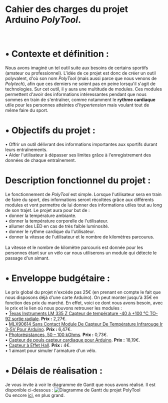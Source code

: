 <h1>Cahier des charges du projet Arduino <em>PolyTool</em>.</h1>
<br>
<h1>• Contexte et définition :</h1>
Nous avons imaginé un tel outil suite aux besoins de certains sportifs (amateur ou professionnel). L'idée de ce projet est donc de créer un outil polyvalent, d'où son nom <em>PolyTool</em> (mais aussi parce que nous venons de <em>Polytech</em>), afin que ces derniers ne soient pas en peine lorsqu'il s'agit de technologies. Sur cet outil, il y aura une multitude de modules. Ces modules permettent d'avoir des informations intéressantes pendant que nous sommes en train de s'entraîner, comme notamment le <strong>rythme cardiaque</strong> utile pour les personnes atteintes d'<em>hypertension</em> mais voulant tout de même faire du sport.
<br>
<h1>• Objectifs du projet :</h1>
• Offrir un outil délivrant des informations importantes aux sportifs durant leurs entraînements.
<br>
• Aider l'utilisateur à dépasser ses limites grâce à l'enregistrement des données de chaque entraînement. 
<h1>Description fonctionnel du projet :</h1>
Le fonctionnement de <em>PolyTool</em> est simple. Lorsque l'utilisateur sera en train de faire du sport, des informations seront récoltées grâce aux différents modules et vont permettre de lui donner des informations utiles tout au long de son trajet.
Le projet aura pour but de :
<br>
• donner la température ambiante.
<br>
• donner la température corporelle de l'utilisateur.
<br>
• allumer des LED en cas de très faible luminosité.
<br>
• donner le rythme cardique du l'utilisateur.
<br>
• donner la vitesse de l'utilisateur et le nombre de kilomètres parcourus.
<br>
<br>
La vitesse et le nombre de kilomètre parcouris est donnée pour les personnes étant sur un vélo car nous utiliserons un module qui détecte le passage d'un aimant.
<br>
<h1>• Enveloppe budgétaire :</h1>
Le prix global du projet n'excède pas 25€ (en prenant en compte le fait que nous disposons déjà d'une carte Arduino). On peut monter jusqu'à 35€ en fonction des prix du marché.
En effet, voici ce dont nous avons besoin, avec le prix et le lien où nous pouvons retrouver les modules :
<br>
  • <a href="https://www.conrad.fr/p/texas-instruments-lm-335-z-capteur-de-temperature-40-a-100-c-to-92-sortie-radiale-176656">Texas Instruments LM 335 Z Capteur de température -40 à +100 °C TO-92 sortie radiale</a>.
  <strong>Prix :</strong> 2,27€.
<br>
  • <a href="https://www.amazon.fr/MLX90614-Contact-Capteur-Temp%C3%A9rature-Infrarouge/dp/B0752D444T/">MLX90614 Sans Contact Module De Capteur De Température Infrarouge Ir 3-5V Pour Arduino</a>.
  <strong>Prix :</strong> 6,47€.
<br>
  • <a href="https://www.amazon.fr/Sodial-20x-Photorésistances-50-100-kOhms/dp/B00HUHC9D2/">Photorésistances, 50 – 100 kOhms</a>.
  <strong>Prix :</strong> 0,73€.
<br>
  • <a href="https://www.amazon.fr/Capteur-pouls-capteur-cardiaque-Arduino/dp/B01DKET4LS">Capteur de pouls capteur cardiaque pour Arduino</a>.
  <strong>Prix :</strong> 18,19€.
<br>
  • <a href="https://www.amazon.fr/Daorier-magn%C3%A9tique-lin%C3%A9aire-Capteur-Arduino/dp/B06WWHZ4C6/">Capteur à Effet Hall</a>.
  <strong>Prix :</strong> 4€.
<br>
  • 1 aimant pour simuler l'armature d'un vélo.
<br>
<h1>• Délais de réalisation :</h1>
Je vous invite à voir le diagramme de Gantt que nous avons réalisé. Il est disponible ci-dessous :
<img src="https://raw.githubusercontent.com/PolyTool/PolyTool/master/Ressources/Diagramme%20de%20Gantt.png" alt="Diagramme de Gantt du projet PolyTool"/>
<br>
Ou encore <a href="https://raw.githubusercontent.com/PolyTool/PolyTool/master/Ressources/Diagramme%20de%20Gantt.png">ici</a>, en plus grand.
